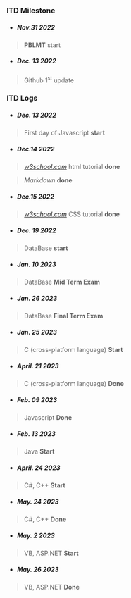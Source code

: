 ### ITD Milestone

* ##### Nov.31 2022

> **PBLMT** start

* ##### Dec. 13 2022
>   Github 1<sup>st</sup> update 

### ITD Logs

* ##### Dec. 13 2022
>   First day of Javascript **start**

* ##### Dec.14 2022
>   *[w3school.com](https://www.w3school.com)* html tutorial **done**

>   *Markdown* **done**

* ##### Dec.15 2022
>   *[w3school.com](https://www.w3school.com)* CSS tutorial **done**

* ##### Dec. 19 2022
>   DataBase **start**
* ##### Jan. 10 2023
>   DataBase **Mid Term Exam**
* ##### Jan. 26 2023
>   DataBase **Final Term Exam**
>
* ##### Jan. 25 2023
>   C (cross-platform language) **Start**
>
* ##### April. 21 2023
>   C (cross-platform language) **Done**
>
* ##### Feb. 09 2023
>   Javascript **Done**
>
* ##### Feb. 13 2023
>   Java **Start**
>
* ##### April. 24 2023
>   C#, C++ **Start**
>
* ##### May. 24 2023
>   C#, C++ **Done**

* ##### May. 2 2023
>   VB, ASP.NET **Start**
>   
* ##### May. 26 2023
>   VB, ASP.NET **Done**
>
>
>
>
>
>
>
>
>
>
>
>
>
>
>
>
>
>
>
>
>
>
>
>
>

>
>
>
>
>
>
>
>
>
>
